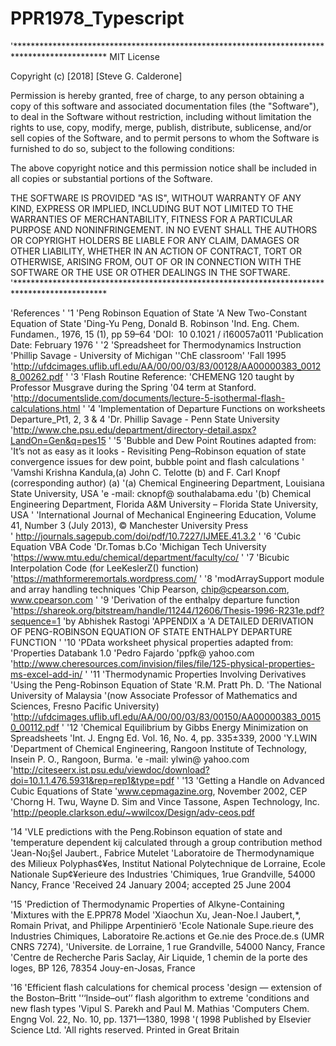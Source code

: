 ﻿# PPR1978_Typescript
'*********************************************************************************************
MIT License

Copyright (c) [2018] [Steve G. Calderone]

Permission is hereby granted, free of charge, to any person obtaining a copy
of this software and associated documentation files (the "Software"), to deal
in the Software without restriction, including without limitation the rights
to use, copy, modify, merge, publish, distribute, sublicense, and/or sell
copies of the Software, and to permit persons to whom the Software is
furnished to do so, subject to the following conditions:

The above copyright notice and this permission notice shall be included in all
copies or substantial portions of the Software.

THE SOFTWARE IS PROVIDED "AS IS", WITHOUT WARRANTY OF ANY KIND, EXPRESS OR
IMPLIED, INCLUDING BUT NOT LIMITED TO THE WARRANTIES OF MERCHANTABILITY,
FITNESS FOR A PARTICULAR PURPOSE AND NONINFRINGEMENT. IN NO EVENT SHALL THE
AUTHORS OR COPYRIGHT HOLDERS BE LIABLE FOR ANY CLAIM, DAMAGES OR OTHER
LIABILITY, WHETHER IN AN ACTION OF CONTRACT, TORT OR OTHERWISE, ARISING FROM,
OUT OF OR IN CONNECTION WITH THE SOFTWARE OR THE USE OR OTHER DEALINGS IN THE
SOFTWARE.
'*********************************************************************************************



'References
'
'1
'Peng Robinson Equation of State
'A New Two-Constant Equation of State
'Ding-Yu Peng, Donald B. Robinson
'Ind. Eng. Chem. Fundamen., 1976, 15 (1), pp 59–64
'DOI:  10 0.1021 / i160057a011
'Publication Date: February 1976
'
'2
'Spreadsheet for Thermodynamics Instruction
'Phillip Savage - University of Michigan
''ChE classroom'
'Fall 1995
'http://ufdcimages.uflib.ufl.edu/AA/00/00/03/83/00128/AA00000383_00128_00262.pdf
'
'3
'Flash Routine Reference:
'CHEMENG 120 taught by Professor Musgrave during the Spring '04 term at Stanford.
'http://documentslide.com/documents/lecture-5-isothermal-flash-calculations.html
'
'4
'Implementation of Departure Functions on worksheets Departure_Pt1, 2, 3 & 4
'Dr. Phillip Savage - Penn State University
'http://www.che.psu.edu/department/directory-detail.aspx?LandOn=Gen&q=pes15
'
'5
'Bubble and Dew Point Routines adapted from:
'It’s not as easy as it looks - Revisiting Peng–Robinson equation of state convergence issues for dew point, bubble point and flash calculations
'
'Vamshi Krishna Kandula,(a) John C. Telotte (b) and F. Carl Knopf (corresponding author) (a)
'(a) Chemical Engineering Department, Louisiana State University, USA
'e -mail: cknopf@ southalabama.edu
'(b) Chemical Engineering Department, Florida A&M University – Florida State University, USA
'
'International Journal of Mechanical Engineering Education, Volume 41, Number 3 (July 2013), © Manchester University Press
' http://journals.sagepub.com/doi/pdf/10.7227/IJMEE.41.3.2
'
'6
'Cubic Equation VBA Code
'Dr.Tomas b.Co
'Michigan Tech University
'https://www.mtu.edu/chemical/department/faculty/co/
'
'7
'Bicubic Interpolation Code (for LeeKeslerZ() function)
'https://mathformeremortals.wordpress.com/
'
'8
'modArraySupport module and array handling techniques
'Chip Pearson, chip@cpearson.com, www.cpearson.com
'
'9
'Derivation of the enthalpy departure function
'https://shareok.org/bitstream/handle/11244/12606/Thesis-1996-R231e.pdf?sequence=1
'by Abhishek Rastogi
'APPENDIX a
'A DETAILED DERIVATION OF PENG-ROBINSON EQUATION OF STATE ENTHALPY DEPARTURE FUNCTION
'
'10
'PData worksheet physical properties adapted from:
'Properties Databank 1.0
'Pedro Fajardo
'ppfk@ yahoo.com
'http://www.cheresources.com/invision/files/file/125-physical-properties-ms-excel-add-in/
'
'11
'Thermodynamic Properties Involving Derivatives
'Using the Peng-Robinson Equation of State
'R.M. Pratt Ph. D.
'The National University of Malaysia
'(now Associate Professor of Mathematics and Sciences, Fresno Pacific University)
'http://ufdcimages.uflib.ufl.edu/AA/00/00/03/83/00150/AA00000383_00150_00112.pdf
'
'12
'Chemical Equilibrium by Gibbs Energy Minimization on Spreadsheets
'Int. J. Engng Ed. Vol. 16, No. 4, pp. 335±339, 2000
'Y.LWIN
'Department of Chemical Engineering, Rangoon Institute of Technology, Insein P. O., Rangoon, Burma.
'e -mail: ylwin@ yahoo.com
'http://citeseerx.ist.psu.edu/viewdoc/download?doi=10.1.1.476.5931&rep=rep1&type=pdf
'
'13
'Getting a Handle on Advanced Cubic Equations of State
'www.cepmagazine.org, November 2002, CEP
'Chorng H. Twu, Wayne D. Sim and Vince Tassone, Aspen Technology, Inc.
'http://people.clarkson.edu/~wwilcox/Design/adv-ceos.pdf

'14
'VLE predictions with the Peng.Robinson equation of state and
'temperature dependent kij calculated through a group contribution method
'Jean-No¡§el Jaubert., Fabrice Mutelet
'Laboratoire de Thermodynamique des Milieux Polyphas¢¥es, Institut National Polytechnique de Lorraine, Ecole Nationale Sup¢¥erieure des Industries
'Chimiques, 1rue Grandville, 54000 Nancy, France
'Received 24 January 2004; accepted 25 June 2004

'15
'Prediction of Thermodynamic Properties of Alkyne-Containing
'Mixtures with the E.PPR78 Model
'Xiaochun Xu, Jean-Noe.l Jaubert,*, Romain Privat, and Philippe Arpentinierö
'Ecole Nationale Supe.rieure des Industries Chimiques, Laboratoire Re.actions et Ge.nie des Proce.de.s (UMR CNRS 7274),
'Universite. de Lorraine, 1 rue Grandville, 54000 Nancy, France
'Centre de Recherche Paris Saclay, Air Liquide, 1 chemin de la porte des loges, BP 126, 78354 Jouy-en-Josas, France

'16
'Efficient flash calculations for chemical process
'design — extension of the Boston–Britt
'‘‘Inside–out’’ flash algorithm to extreme
'conditions and new flash types
'Vipul S. Parekh and Paul M. Mathias
'Computers Chem. Engng Vol. 22, No. 10, pp. 1371—1380, 1998
'( 1998 Published by Elsevier Science Ltd.
'All rights reserved. Printed in Great Britain
